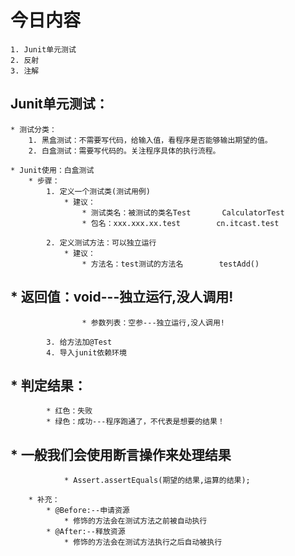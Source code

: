 # 今日内容
	1. Junit单元测试
	2. 反射
	3. 注解


## Junit单元测试：
	* 测试分类：
		1. 黑盒测试：不需要写代码，给输入值，看程序是否能够输出期望的值。
		2. 白盒测试：需要写代码的。关注程序具体的执行流程。

	* Junit使用：白盒测试
		* 步骤：
			1. 定义一个测试类(测试用例)
				* 建议：
					* 测试类名：被测试的类名Test		CalculatorTest
					* 包名：xxx.xxx.xx.test		cn.itcast.test

			2. 定义测试方法：可以独立运行
				* 建议：
					* 方法名：test测试的方法名		testAdd()  
##					* 返回值：void---独立运行,没人调用!
					* 参数列表：空参---独立运行,没人调用!

			3. 给方法加@Test
			4. 导入junit依赖环境

##		* 判定结果：
			* 红色：失败
			* 绿色：成功---程序跑通了，不代表是想要的结果！
##			* 一般我们会使用断言操作来处理结果
				* Assert.assertEquals(期望的结果,运算的结果);

		* 补充：
			* @Before:--申请资源
				* 修饰的方法会在测试方法之前被自动执行
			* @After:--释放资源
				* 修饰的方法会在测试方法执行之后自动被执行
